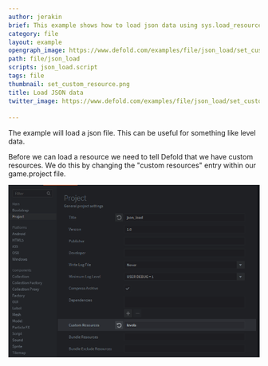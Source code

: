 ```yaml
---
author: jerakin
brief: This example shows how to load json data using sys.load_resource().
category: file
layout: example
opengraph_image: https://www.defold.com/examples/file/json_load/set_custom_resource.png
path: file/json_load
scripts: json_load.script
tags: file
thumbnail: set_custom_resource.png
title: Load JSON data
twitter_image: https://www.defold.com/examples/file/json_load/set_custom_resource.png

---
```


The example will load a json file. This can be useful for something like level data.

Before we can load a resource we need to tell Defold that we have custom resources.
We do this by changing the "custom resources" entry within our game.project file.

![set-custom-resource](set_custom_resource.png)